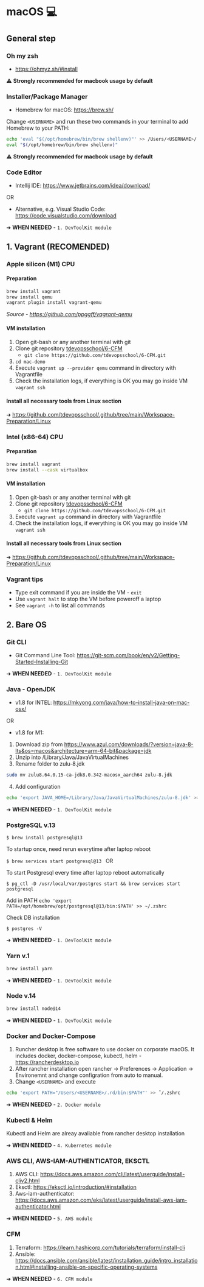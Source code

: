 # macOS 💻
## General step
### Oh my zsh
- https://ohmyz.sh/#install

⚠️ **Strongly recommended for macbook usage by default**

### Installer/Package Manager
- Homebrew for macOS: https://brew.sh/

Change `<USERNAME>` and run these two commands in your terminal to add Homebrew to your PATH:
```bash
echo 'eval "$(/opt/homebrew/bin/brew shellenv)"' >> /Users/<USERNAME>/.zprofile
eval "$(/opt/homebrew/bin/brew shellenv)"
````

⚠️ **Strongly recommended for macbook usage by default**

### Code Editor
- Intellij IDE: https://www.jetbrains.com/idea/download/

OR

- Alternative, e.g. Visual Studio Code: https://code.visualstudio.com/download

➔ **WHEN NEEDED** - `1. DevToolKit module`

## 1. Vagrant (RECOMENDED)
### Apple silicon (M1) CPU
#### Preparation
```bash
brew install vagrant
brew install qemu
vagrant plugin install vagrant-qemu
```
*Source - https://github.com/ppggff/vagrant-qemu*

#### VM installation
1. Open git-bash or any another terminal with git
2. Clone git repository [tdevopsschool/6-CFM](https://github.com/tdevopsschool/6-CFM)
    - `git clone https://github.com/tdevopsschool/6-CFM.git`
3. `cd mac-demo`
4. Execute `vagrant up --provider qemu` command in directory with Vagrantfile
5. Check the installation logs, if everything is OK you may go inside VM `vagrant ssh`

#### Install all necessary tools from Linux section
➔ https://github.com/tdevopsschool/.github/tree/main/Workspace-Preparation/Linux

### Intel (x86-64) CPU
#### Preparation
```bash
brew install vagrant
brew install --cask virtualbox 
```

#### VM installation
1. Open git-bash or any another terminal with git
2. Clone git repository [tdevopsschool/6-CFM](https://github.com/tdevopsschool/6-CFM)
    - `git clone https://github.com/tdevopsschool/6-CFM.git`
3. Execute `vagrant up` command in directory with Vagrantfile
4. Check the installation logs, if everything is OK you may go inside VM `vagrant ssh`

#### Install all necessary tools from Linux section
➔ https://github.com/tdevopsschool/.github/tree/main/Workspace-Preparation/Linux

### Vagrant tips
- Type exit command if you are inside the VM - `exit`
- Use `vagrant halt` to stop the VM before poweroff a laptop
- See `vagrant -h` to list all commands


## 2. Bare OS

### Git CLI
- Git Command Line Tool: https://git-scm.com/book/en/v2/Getting-Started-Installing-Git

➔ **WHEN NEEDED** - `1. DevToolKit module`

### Java - OpenJDK
- v1.8 for INTEL: https://mkyong.com/java/how-to-install-java-on-mac-osx/

OR

- v1.8 for M1:
1. Download zip from https://www.azul.com/downloads/?version=java-8-lts&os=macos&architecture=arm-64-bit&package=jdk
2. Unzip into /Library/Java/JavaVirtualMachines
3. Rename folder to zulu-8.jdk
```bash
sudo mv zulu8.64.0.15-ca-jdk8.0.342-macosx_aarch64 zulu-8.jdk
```
4. Add configuration
```bash
echo 'export JAVA_HOME=/Library/Java/JavaVirtualMachines/zulu-8.jdk' >> ~/.zshrc
```

➔ **WHEN NEEDED** - `1. DevToolKit module`

### PostgreSQL v.13
`$ brew install postgresql@13`

To startup once, need rerun everytime after laptop reboot

`$ brew services start postgresql@13 `
OR

To start Postgresql every time after laptop reboot automatically

`$ pg_ctl -D /usr/local/var/postgres start && brew services start postgresql` 

Add in PATH
`echo 'export PATH=/opt/homebrew/opt/postgresql@13/bin:$PATH' >> ~/.zshrc`

Check DB installation
 
`$ postgres -V`

➔ **WHEN NEEDED** - `1. DevToolKit module`

### Yarn v.1
```bash
brew install yarn
```
➔ **WHEN NEEDED** - `1. DevToolKit module`

### Node v.14
```bash
brew install node@14
```
➔ **WHEN NEEDED** - `1. DevToolKit module`

### Docker and Docker-Compose
1. Runcher desktop is free software to use docker on corporate macOS. It includes docker, docker-compose, kubectl, helm - https://rancherdesktop.io
2. After rancher installation open rancher -> Preferences -> Application -> Environemnt and change configration from auto to manual. 
3. Change `<USERNAME>` and execute
```bash
echo 'export PATH="/Users/<USERNAME>/.rd/bin:$PATH"' >> ˜/.zshrc
```

➔ **WHEN NEEDED** - `2. Docker module`

### Kubectl & Helm
Kubectl and Helm are alreay avaliable from rancher desktop installation

➔ **WHEN NEEDED** - `4. Kubernetes module`

### AWS CLI, AWS-IAM-AUTHENTICATOR, EKSCTL
1. AWS CLI: https://docs.aws.amazon.com/cli/latest/userguide/install-cliv2.html
2. Eksctl: https://eksctl.io/introduction/#installation
3. Aws-iam-authenticator: https://docs.aws.amazon.com/eks/latest/userguide/install-aws-iam-authenticator.html

➔ **WHEN NEEDED** - `5. AWS module`

### CFM
1. Terraform: https://learn.hashicorp.com/tutorials/terraform/install-cli
2. Ansible: https://docs.ansible.com/ansible/latest/installation_guide/intro_installation.html#installing-ansible-on-specific-operating-systems

➔ **WHEN NEEDED** - `6. CFM module`

